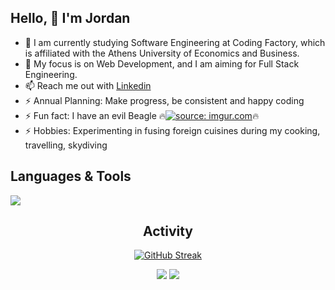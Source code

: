 ## Hello, 👋  I'm Jordan 
  
- 🔭 I am currently studying Software Engineering at Coding Factory, which is affiliated with the Athens University of Economics and Business.
- 🌱 My focus is on Web Development, and I am aiming 
for Full Stack Engineering.
- 📫 Reach me out with [Linkedin](https://www.linkedin.com/in/ipapaditsas/)
- ⚡ Annual Planning: Make progress, be consistent and happy coding
- ⚡ Fun fact: I have an evil Beagle 🔥<a href="https://imgur.com/MCw5bTS"><img src="https://i.imgur.com/MCw5bTS.png" title="source: imgur.com" /></a>🔥
- ⚡ Hobbies: Experimenting in fusing foreign cuisines during my cooking, travelling, skydiving   


<div align="left">  
  

## Languages & Tools 

<a href="https://skillicons.dev">
    <img src="https://skillicons.dev/icons?i=html,css,js,java,bootstrap,mongo,mysql,git,visualstudio,vscode,idea,linux" />
</a>

</div>

<div align="center">  

## Activity
  
[![GitHub Streak](https://streak-stats.demolab.com/?user=jordanpapaditsas&theme=tokyonight)](https://git.io/streak-stats)
  
![](http://github-profile-summary-cards.vercel.app/api/cards/stats?username=jordanpapaditsas&theme=blueberry) ![](http://github-profile-summary-cards.vercel.app/api/cards/most-commit-language?username=jordanpapaditsas&theme=blueberry)  

</div>
  


